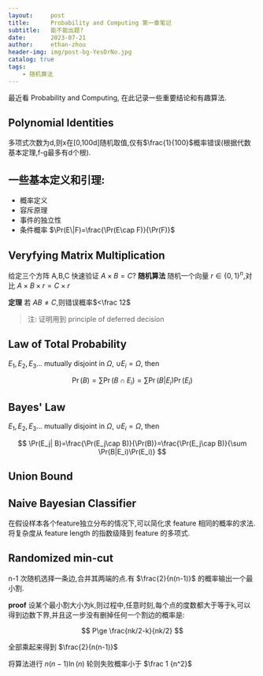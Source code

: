 ```yaml
---
layout:     post
title:      Probability and Computing 第一章笔记
subtitle:   能不能出题?
date:       2023-07-21
author:     ethan-zhou
header-img: img/post-bg-YesOrNo.jpg
catalog: true
tags:
    - 随机算法
---
```


最近看 Probability and Computing, 在此记录一些重要结论和有趣算法.

## Polynomial Identities

多项式次数为d,则x在\[0,100d\]随机取值,仅有$\frac{1}{100}$概率错误(根据代数基本定理,f-g最多有d个根).

## 一些基本定义和引理:

- 概率定义
- 容斥原理
- 事件的独立性
- 条件概率 $\Pr(E\|F)=\frac{\Pr(E\cap F)}{\Pr(F)}$

## Veryfying Matrix Multiplication

给定三个方阵 A,B,C 快速验证 $A\times B=C$?
**随机算法** 随机一个向量 $r\in \{0,1\}^n$,对比 $A\times B\times r =C\times r$

**定理** 若 $AB\neq C$,则错误概率$<\frac 12$

> 注: 证明用到 principle of deferred decision

## Law of Total Probability

$E_1,E_2,E_3...$ mutually disjoint in $\Omega$, $\cup E_i=\Omega$, then

$$
\Pr(B)=\sum \Pr(B\cap E_i)=\sum \Pr(B|E_i)\Pr(E_i)
$$

## Bayes' Law

$E_1,E_2,E_3...$ mutually disjoint in $\Omega$, $\cup E_i=\Omega$, then

$$
\Pr(E_j| B)=\frac{\Pr(E_j\cap B)}{\Pr(B)}=\frac{\Pr(E_j\cap B)}{\sum \Pr(B|E_i)\Pr(E_i)}
$$

## Union Bound

## Naive Bayesian Classifier

在假设样本各个feature独立分布的情况下,可以简化求 feature 相同的概率的求法.将复杂度从 feature length 的指数级降到 feature 的多项式.

## Randomized min-cut

n-1 次随机选择一条边,合并其两端的点.有 $\frac{2}{n(n-1)}$ 的概率输出一个最小割.

**proof** 设某个最小割大小为k,则过程中,任意时刻,每个点的度数都大于等于k,可以得到边数下界,并且这一步没有删掉任何一个割边的概率是:

$$
P\ge \frac{nk/2-k}{nk/2}
$$

全部乘起来得到 $\frac{2}{n(n-1)}$

将算法进行 $n(n-1)\ln(n)$ 轮则失败概率小于 $\frac 1 {n^2}$
